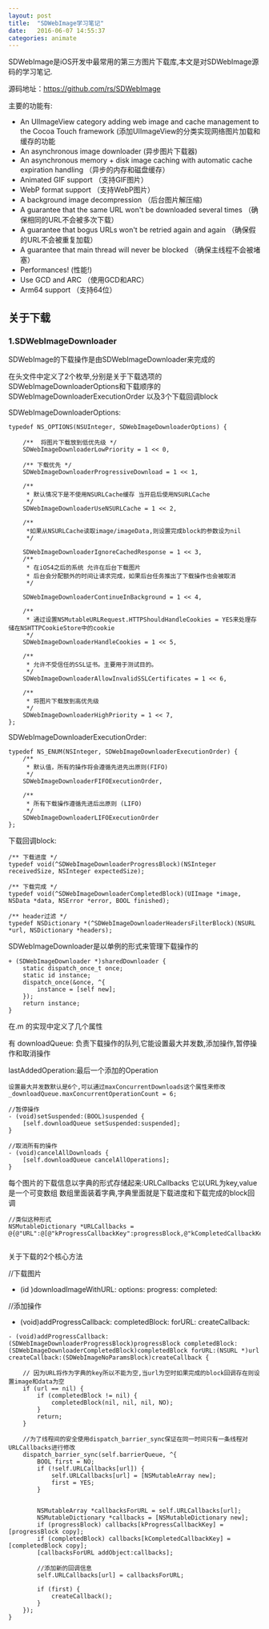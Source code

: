 ```yaml
---
layout: post
title:  "SDWebImage学习笔记"
date:   2016-06-07 14:55:37
categories: animate
---
```


SDWebImage是iOS开发中最常用的第三方图片下载库,本文是对SDWebImage源码的学习笔记.

源码地址：https://github.com/rs/SDWebImage

主要的功能有:

- An UIImageView category adding web image and cache management to the Cocoa Touch framework (添加UIImageView的分类实现网络图片加载和缓存的功能
- An asynchronous image downloader (异步图片下载器)
- An asynchronous memory + disk image caching with automatic cache expiration handling （异步的内存和磁盘缓存）
- Animated GIF support （支持GIF图片）
- WebP format support （支持WebP图片）
- A background image decompression  （后台图片解压缩)
- A guarantee that the same URL won't be downloaded several times （确保相同的URL不会被多次下载）
- A guarantee that bogus URLs won't be retried again and again （确保假的URL不会被重复加载）
- A guarantee that main thread will never be blocked （确保主线程不会被堵塞）
- Performances! (性能!)
- Use GCD and ARC （使用GCD和ARC）
- Arm64 support  （支持64位）

## 关于下载

### 1.SDWebImageDownloader

SDWebImage的下载操作是由SDWebImageDownloader来完成的

在头文件中定义了2个枚举,分别是关于下载选项的SDWebImageDownloaderOptions和下载顺序的SDWebImageDownloaderExecutionOrder 以及3个下载回调block

SDWebImageDownloaderOptions:

```
typedef NS_OPTIONS(NSUInteger, SDWebImageDownloaderOptions) {
    
    /**  将图片下载放到低优先级 */
    SDWebImageDownloaderLowPriority = 1 << 0,
    
    /** 下载优先 */
    SDWebImageDownloaderProgressiveDownload = 1 << 1,

    /**
     * 默认情况下是不使用NSURLCache缓存 当开启后使用NSURLCache
     */
    SDWebImageDownloaderUseNSURLCache = 1 << 2,

    /**
     *如果从NSURLCache读取image/imageData,则设置完成block的参数设为nil
     */

    SDWebImageDownloaderIgnoreCachedResponse = 1 << 3,
    /**
     * 在iOS4之后的系统 允许在后台下载图片
     * 后台会分配额外的时间让请求完成，如果后台任务推出了下载操作也会被取消
     */

    SDWebImageDownloaderContinueInBackground = 1 << 4,

    /**
     * 通过设置NSMutableURLRequest.HTTPShouldHandleCookies = YES来处理存储在NSHTTPCookieStore中的cookie
     */
    SDWebImageDownloaderHandleCookies = 1 << 5,

    /**
     * 允许不受信任的SSL证书。主要用于测试目的。
     */
    SDWebImageDownloaderAllowInvalidSSLCertificates = 1 << 6,

    /**
     * 将图片下载放到高优先级
     */
    SDWebImageDownloaderHighPriority = 1 << 7,
};

```
SDWebImageDownloaderExecutionOrder:

```
typedef NS_ENUM(NSInteger, SDWebImageDownloaderExecutionOrder) {
    /**
     * 默认值，所有的操作将会遵循先进先出原则(FIFO)
     */
    SDWebImageDownloaderFIFOExecutionOrder,

    /**
     * 所有下载操作遵循先进后出原则 (LIFO)
     */
    SDWebImageDownloaderLIFOExecutionOrder
};
```

下载回调block:

```
/** 下载进度 */
typedef void(^SDWebImageDownloaderProgressBlock)(NSInteger receivedSize, NSInteger expectedSize);

/** 下载完成 */
typedef void(^SDWebImageDownloaderCompletedBlock)(UIImage *image, NSData *data, NSError *error, BOOL finished);

/** header过滤 */
typedef NSDictionary *(^SDWebImageDownloaderHeadersFilterBlock)(NSURL *url, NSDictionary *headers);

```

SDWebImageDownloader是以单例的形式来管理下载操作的

```
+ (SDWebImageDownloader *)sharedDownloader {
    static dispatch_once_t once;
    static id instance;
    dispatch_once(&once, ^{
        instance = [self new];
    });
    return instance;
}
```
在.m 的实现中定义了几个属性

有 downloadQueue: 负责下载操作的队列,它能设置最大并发数,添加操作,暂停操作和取消操作

 lastAddedOperation:最后一个添加的Operation

```
设置最大并发数默认是6个,可以通过maxConcurrentDownloads这个属性来修改
_downloadQueue.maxConcurrentOperationCount = 6;

//暂停操作
- (void)setSuspended:(BOOL)suspended {
    [self.downloadQueue setSuspended:suspended];
}

//取消所有的操作
- (void)cancelAllDownloads {
    [self.downloadQueue cancelAllOperations];
}

```

每个图片的下载信息以字典的形式存储起来:URLCallbacks 它以URL为key,value是一个可变数组
数组里面装着字典,字典里面就是下载进度和下载完成的block回调

```
//类似这种形式
NSMutableDictionary *URLCallbacks = @{@"URL":@[@"kProgressCallbackKey":progressBlock,@"kCompletedCallbackKey":completedBlock]....};


```

关于下载的2个核心方法 

//下载图片
- (id <SDWebImageOperation>)downloadImageWithURL: options: progress: completed:

//添加操作
- (void)addProgressCallback: completedBlock: forURL: createCallback:

```
- (void)addProgressCallback:(SDWebImageDownloaderProgressBlock)progressBlock completedBlock:(SDWebImageDownloaderCompletedBlock)completedBlock forURL:(NSURL *)url createCallback:(SDWebImageNoParamsBlock)createCallback {

    // 因为URL将作为字典的key所以不能为空,当url为空时如果完成的block回调存在则设置image和data为空
    if (url == nil) {
        if (completedBlock != nil) {
            completedBlock(nil, nil, nil, NO);
        }
        return;
    }

    //为了线程间的安全使用dispatch_barrier_sync保证在同一时间只有一条线程对URLCallbacks进行修改
    dispatch_barrier_sync(self.barrierQueue, ^{
        BOOL first = NO;
        if (!self.URLCallbacks[url]) {
            self.URLCallbacks[url] = [NSMutableArray new];
            first = YES;
        }


        NSMutableArray *callbacksForURL = self.URLCallbacks[url];
        NSMutableDictionary *callbacks = [NSMutableDictionary new];
        if (progressBlock) callbacks[kProgressCallbackKey] = [progressBlock copy];
        if (completedBlock) callbacks[kCompletedCallbackKey] = [completedBlock copy];
        [callbacksForURL addObject:callbacks];
        
        //添加新的回调信息
        self.URLCallbacks[url] = callbacksForURL;

        if (first) {
            createCallback();
        }
    });
}


```


